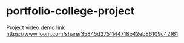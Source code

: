 # portfolio-college-project
Project video demo link
https://www.loom.com/share/35845d3751144718b42eb86109c42f61
